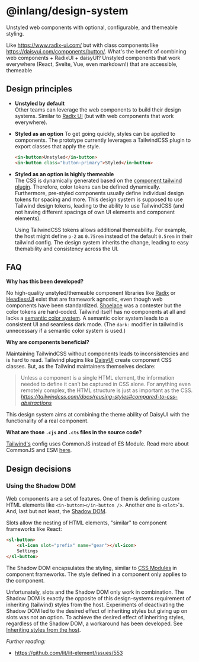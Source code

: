 # @inlang/design-system

Unstyled web components with optional, configurable, and themeable styling.

Like https://www.radix-ui.com/ but with class components like https://daisyui.com/components/button/. What's the benefit of combining web components + RadixUI + daisyUI?
Unstyled components that work everywhere (React, Svelte, Vue, even markdown!) that are accessible, themeable

## Design principles

- **Unstyled by default**  
  Other teams can leverage the web components to build their design systems.
  Similar to [Radix UI](https://www.radix-ui.com/) (but with web components that work everywhere).

- **Styled as an option**
  To get going quickly, styles can be applied to components. The prototype currently
  leverages a TailwindCSS plugin to export classes that apply the style.

  ```html
  <in-button>Unstyled</in-button>
  <in-button class="button-primary">Styled</in-button>
  ```

- **Styled as an option is highly themeable**  
   The CSS is dynamically generated based on the [component tailwind plugin](./src/components/tailwindPlugin.cts). Therefore, color tokens can be defined dynamically. Furthermore,
  pre-styled components usually define individual design tokens for spacing and more. This design system is supposed to use Tailwind design tokens, leading to the ability to use
  TailwindCSS (and not having different spacings of own UI elements and component elements).

  Using TailwindCSS tokens allows additional themeability. For example, the host might define `p-2` as `0.75rem` instead of the default `0.5rem` in their tailwind config. The design system
  inherits the change, leading to easy themability and consistency across the UI.

## FAQ

**Why has this been developed?**

No high-quality unstyled/themeable component libraries like [Radix](https://www.radix-ui.com/) or [HeadlessUI](https://headlessui.com/) exist that are framework agnostic, even though web components have been standardized. [Shoelace](https://shoelace.style/) was a contester but the color tokens are hard-coded. Tailwind itself has no components at all and lacks a [semantic color system](https://m3.material.io/styles/color/overview). A semantic color system leads to a consistent UI and seamless dark mode. (The `dark:` modifier in tailwind is unnecessary
if a semantic color system is used.)

**Why are components beneficial?**

Maintaining TailwindCSS without components leads to inconsistencies and is hard to read.
Tailwind plugins like [DaisyUI](https://daisyui.com/) create component CSS classes. But,
as the Tailwind maintainers themselves declare:

> Unless a component is a single HTML element, the information needed to define it can’t be captured in CSS alone. For anything even remotely complex, the HTML structure is just as important as the CSS.  
> _https://tailwindcss.com/docs/reusing-styles#compared-to-css-abstractions_

This design system aims at combining the theme ability of DaisyUI with the functionality of a real component.

**What are those `.cjs` and `.cts` files in the source code?**

[Tailwind's](https://tailwindcss.com/) config uses CommonJS instead of ES Module. Read more about
CommonJS and ESM [here](https://dev.to/iggredible/what-the-heck-are-cjs-amd-umd-and-esm-ikm).

## Design decisions

### Using the Shadow DOM

Web components are a set of features. One of them is defining custom HTML elements like `<in-button></in-button />`. Another one is `<slot>`'s. And, last but not least, the [Shadow DOM](https://developer.mozilla.org/en-US/docs/Web/Web_Components/Using_shadow_DOM).

Slots allow the nesting of HTML elements, "similar" to component frameworks like React:

```html
<sl-button>
	<sl-icon slot="prefix" name="gear"></sl-icon>
	Settings
</sl-button>
```

The Shadow DOM encapsulates the styling, similar to [CSS Modules](https://vitejs.dev/guide/features.html#css-modules) in component frameworks. The style defined in a component only applies to the component.

Unfortunately, slots and the Shadow DOM only work in combination. The Shadow DOM is exactly the
opposite of this design-systems requirement of inheriting (tailwind) styles from the host. Experiments of deactivating the Shadow DOM led to the desired effect of inheriting styles but giving up on slots
was not an option. To achieve the desired effect of inheriting styles, regardless of the Shadow DOM, a workaround has been developed. See [Inheriting styles from the host](#inheriting-styles-from-the-host).

_Further reading:_

- https://github.com/lit/lit-element/issues/553
